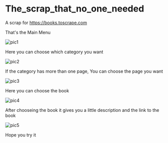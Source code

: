 # The_scrap_that_no_one_needed
A scrap for https://books.toscrape.com


That's the Main Menu



![pic1](https://user-images.githubusercontent.com/81987232/149675810-275530bd-3ad6-4233-8326-7039644cc09d.PNG)


Here you can choose which category you want 




![pic2](https://user-images.githubusercontent.com/81987232/149675835-c1dca99e-a817-4e09-809e-99520a5335f6.PNG)

If the category has more than one page, You can choose the page you want 



![pic3](https://user-images.githubusercontent.com/81987232/149675851-1f6fab58-f643-4c78-a302-b16914755142.PNG)

Here you can choose the book 



![pic4](https://user-images.githubusercontent.com/81987232/149675877-6a772f51-6048-4ee3-9948-65925b67c01e.PNG)

After chooseing the book it gives you a little description and the link to the book 



![pic5](https://user-images.githubusercontent.com/81987232/149675888-3cbaf685-1d06-485e-a11a-3644663f811b.PNG)


Hope you try it
